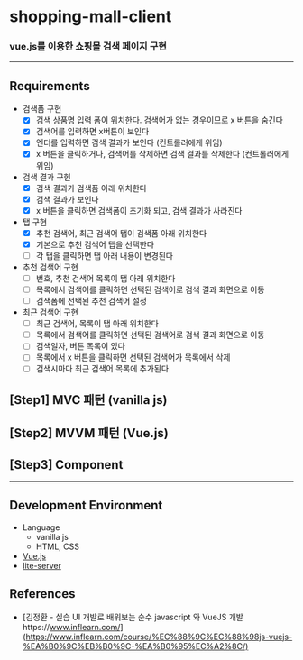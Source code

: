 # shopping-mall-client
### vue.js를 이용한 쇼핑몰 검색 페이지 구현 
   
---

## Requirements
- 검색폼 구현
  - [x] 검색 상품명 입력 폼이 위치한다. 검색어가 없는 경우이므로 x 버튼을 숨긴다
  - [x] 검색어를 입력하면 x버튼이 보인다 
  - [x] 엔터를 입력하면 검색 결과가 보인다 (컨트롤러에게 위임)
  - [x] x 버튼을 클릭하거나, 검색어를 삭제하면 검색 결과를 삭제한다 (컨트롤러에게 위임)
- 검색 결과 구현
  - [x] 검색 결과가 검색폼 아래 위치한다
  - [x] 검색 결과가 보인다
  - [x] x 버튼을 클릭하면 검색폼이 초기화 되고, 검색 결과가 사라진다
- 탭 구현
  - [x] 추천 검색어, 최근 검색어 탭이 검색폼 아래 위치한다
  - [x] 기본으로 추천 검색어 탭을 선택한다
  - [ ] 각 탭을 클릭하면 탭 아래 내용이 변경된다
- 추천 검색어 구현
  - [ ] 번호, 추천 검색어 목록이 탭 아래 위치한다
  - [ ] 목록에서 검색어를 클릭하면 선택된 검색어로 검색 결과 화면으로 이동
  - [ ] 검색폼에 선택된 추천 검색어 설정
- 최근 검색어 구현
  - [ ] 최근 검색어, 목록이 탭 아래 위치한다
  - [ ] 목록에서 검색어를 클릭하면 선택된 검색어로 검색 결과 화면으로 이동
  - [ ] 검색일자, 버튼 목록이 있다
  - [ ] 목록에서 x 버튼을 클릭하면 선택된 검색어가 목록에서 삭제
  - [ ] 검색시마다 최근 검색어 목록에 추가된다

## [Step1] MVC 패턴 (vanilla js)

## [Step2] MVVM 패턴 (Vue.js)

## [Step3] Component
 
---

## Development Environment
- Language
    - vanilla js
    - HTML, CSS
- [Vue.js](https://vuejs.org/)
- [lite-server](https://github.com/johnpapa/lite-server)

## References
* [김정환 - 실습 UI 개발로 배워보는 순수 javascript 와 VueJS 개발https://www.inflearn.com/](https://www.inflearn.com/course/%EC%88%9C%EC%88%98js-vuejs-%EA%B0%9C%EB%B0%9C-%EA%B0%95%EC%A2%8C/)
